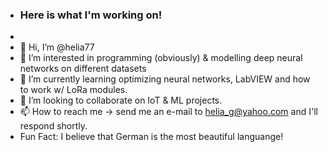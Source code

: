 - ### Here is what I'm working on!
- 
- 👋 Hi, I’m @helia77
- 👀 I’m interested in programming (obviously) & modelling deep neural networks on different datasets
- 🌱 I’m currently learning optimizing neural networks, LabVIEW and how to work w/ LoRa modules.
- 💞️ I’m looking to collaborate on IoT & ML projects.
- 📫 How to reach me -> send me an e-mail to helia_g@yahoo.com and I'll respond shortly.
- Fun Fact: I believe that German is the most beautiful languange!

